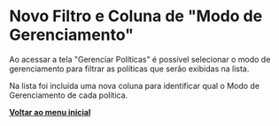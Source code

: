 # Novo Filtro e Coluna de "Modo de Gerenciamento"

Ao acessar a tela "Gerenciar Políticas" é possível selecionar o modo de gerenciamento para filtrar as políticas que serão exibidas na lista.

Na lista foi incluída uma nova coluna para identificar qual o Modo de Gerenciamento de cada política.



[**Voltar ao menu inicial**](./)
